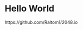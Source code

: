 <!DOCTYPE html>
<html>
<body>
<h1>Hello World</h1>
<p>https://github.com/Raltom1/2048.io</p>
</body>
</html>
